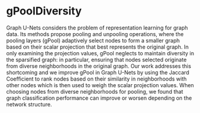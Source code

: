 # gPoolDiversity

Graph U-Nets considers the problem of representation learning for graph data. Its methods propose pooling and unpooling operations, where the pooling layers (gPool) adaptively select nodes to form a smaller graph based on their scalar projection that best represents the original graph. In only examining the projection values, gPool neglects to maintain diversity in the sparsified graph: in particular, ensuring that nodes selected originate from diverse neighborhoods in the original graph. Our work addresses this shortcoming and we improve gPool in Graph U-Nets by using the Jaccard Coefficient to rank nodes based on their similarity in neighborhoods with other nodes which is then used to weigh the scalar projection values. When choosing nodes from diverse neighborhoods for pooling, we found that graph classification performance can improve or worsen depending on the network structure.
